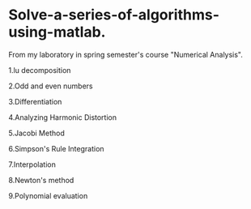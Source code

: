 # Solve-a-series-of-algorithms-using-matlab.

From my laboratory in spring semester's course "Numerical Analysis".

1.lu decomposition 
 
2.Odd and even numbers

3.Differentiation

4.Analyzing Harmonic Distortion

5.Jacobi Method

6.Simpson's Rule Integration

7.Interpolation

8.Newton's method

9.Polynomial evaluation
